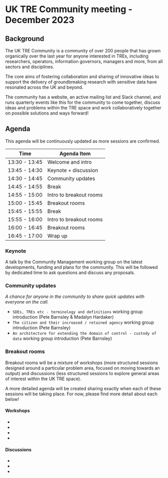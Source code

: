 # UK TRE Community meeting - December 2023

## Background

​The UK TRE Community is a community of over 200 people that has grown organically over the last year for anyone interested in TREs, including researchers, operators, information governors, managers and more, from all sectors and disciplines.

​The core aims of fostering collaboration and sharing of innovative ideas to support the delivery of groundbreaking research with sensitive data have resonated across the UK and beyond.

​The community has a website, an active mailing list and Slack channel, and runs quarterly events like this for the community to come together, discuss ideas and problems within the TRE space and work collaboratively together on possible solutions and ways forward!

## Agenda

This agenda will be continuously updated as more sessions are confirmed.

| Time          | Agenda Item             |
| ------------- | ----------------------- |
| 13:30 - 13:45 | Welcome and intro       |
| 13:45 - 14:30 | Keynote + discussion    |
| 14:30 - 14:45 | Community updates       |
| 14:45 - 14:55 | Break                   |
| 14:55 - 15:00 | Intro to breakout rooms |
| 15:00 - 15:45 | Breakout rooms          |
| 15:45 - 15:55 | Break                   |
| 15:55 - 16:00 | Intro to breakout rooms |
| 16:00 - 16:45 | Breakout rooms          |
| 16:45 - 17:00 | Wrap up                 |

### Keynote

A talk by the Community Management working group on the latest developments, funding and plans for the community.
This will be followed by dedicated time to ask questions and discuss any proposals.

### Community updates

_A chance for anyone in the community to share quick updates with everyone on the call._

- `SDEs, TREs etc - terminology and definitions` working group introduction (Pete Barnsley & Madalyn Hardaker)
- `The citizen and their increased / retained agency` working group introduction (Pete Barnsley)
- `An architecture for extending the domain of control - custody of data` working group introduction (Pete Barnsley)

### Breakout rooms

Breakout rooms will be a mixture of workshops (more structured sessions designed around a particular problem area, focused on moving towards an output) and discussions (less structured sessions to explore general areas of interest within the UK TRE space).

A more detailed agenda will be created sharing exactly when each of these sessions will be taking place.
For now, please find more detail about each below!

#### Workshops

- [](./workshop-package-allow-lists.md)
- [](./workshop-manual-output-checking.md)
- [](./workshop-researcher-passports.md)
- [](./workshop-automated-output-checking-coi.md)

#### Discussions

- [](./discussion-local-cloud-hosting.md)
- [](./discussion-tre-federation.md)
- [](./discussion-nhs-sde.md)
